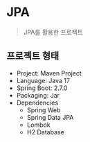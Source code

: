 # JPA
> JPA를 활용한 프로젝트

## 프로젝트 형태
- Project: Maven Project
- Language: Java 17
- Spring Boot: 2.7.0
- Packaging: Jar
- Dependencies
    - Spring Web
    - Spring Data JPA
    - Lombok
    - H2 Database